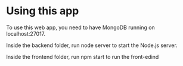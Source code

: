 # Using this app

To use this web app, you need to have MongoDB running on localhost:27017. 

Inside the backend folder, run node server to start the Node.js server.

Inside the frontend folder, run npm start to run the front-edìnd